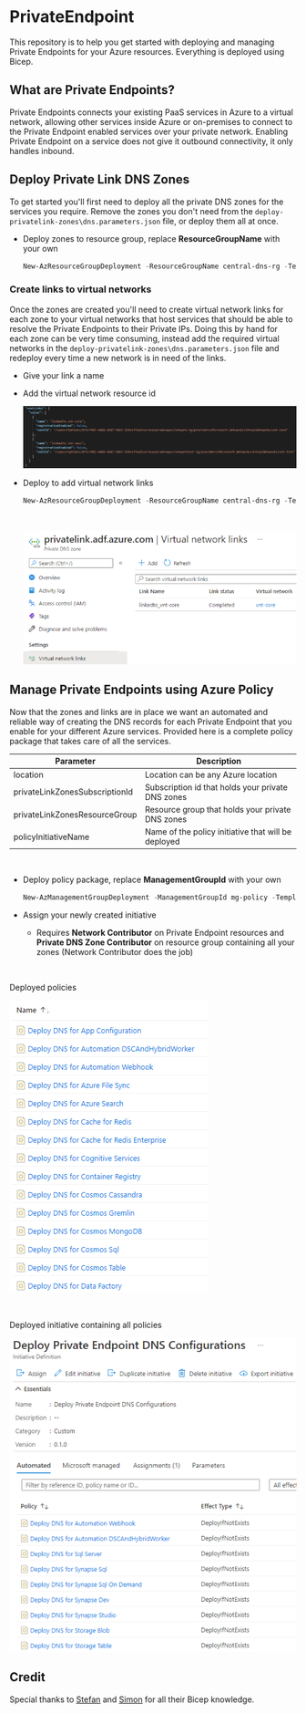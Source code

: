 # PrivateEndpoint

This repository is to help you get started with deploying and managing Private Endpoints for your Azure resources. Everything is deployed using Bicep.

## What are Private Endpoints?

Private Endpoints connects your existing PaaS services in Azure to a virtual network, allowing other services inside Azure or on-premises to connect to the Private Endpoint enabled services over your private network. Enabling Private Endpoint on a service does not give it outbound connectivity, it only handles inbound.

## Deploy Private Link DNS Zones

To get started you'll first need to deploy all the private DNS zones for the services you require. Remove the zones you don't need from the `deploy-privatelink-zones\dns.parameters.json` file, or deploy them all at once.

- Deploy zones to resource group, replace **ResourceGroupName** with your own

  ```PowerShell
  New-AzResourceGroupDeployment -ResourceGroupName central-dns-rg -TemplateFile .\deploy-privatelink-zones\dns.bicep -TemplateParameterFile .\deploy-privatelink-zones\dns.parameters.json
  ```

### Create links to virtual networks

Once the zones are created you'll need to create virtual network links for each zone to your virtual networks that host services that should be able to resolve the Private Endpoints to their Private IPs. Doing this by hand for each zone can be very time consuming, instead add the required virtual networks in the `deploy-privatelink-zones\dns.parameters.json` file and redeploy every time a new network is in need of the links.

- Give your link a name
- Add the virtual network resource id

  ![DnsVnetLink](./media/dnslink.png)

- Deploy to add virtual network links

  ```PowerShell
  New-AzResourceGroupDeployment -ResourceGroupName central-dns-rg -TemplateFile .\deploy-privatelink-zones\dns.bicep -TemplateParameterFile .\deploy-privatelink-zones\dns.parameters.json
  ```
  
  <br/>
  
  ![DnsVnetLink2](./media/dnslink2.png)

## Manage Private Endpoints using Azure Policy

Now that the zones and links are in place we want an automated and reliable way of creating the DNS records for each Private Endpoint that you enable for your different Azure services. Provided here is a complete policy package that takes care of all the services.

| Parameter | Description |
| --- | --- |
| location | Location can be any Azure location |
| privateLinkZonesSubscriptionId | Subscription id that holds your private DNS zones |
| privateLinkZonesResourceGroup | Resource group that holds your private DNS zones |
| policyInitiativeName | Name of the policy initiative that will be deployed |

<br/>

- Deploy policy package, replace **ManagementGroupId** with your own

  ```PowerShell
  New-AzManagementGroupDeployment -ManagementGroupId mg-policy -TemplateFile .\policy-package\main.bicep -TemplateParameterFile .\policy-package\main.parameters.json
  ```

- Assign your newly created initiative
  - Requires **Network Contributor** on Private Endpoint resources and **Private DNS Zone Contributor** on resource group containing all your zones (Network Contributor does the job)

<br/>

Deployed policies

![PolicyPackage](./media/policy.png)

<br/>

Deployed initiative containing all policies

![PolicyPackage2](./media/initiative.png)

## Credit

Special thanks to [Stefan](https://github.com/StefanIvemo) and [Simon](https://github.com/SimonWahlin) for all their Bicep knowledge.
